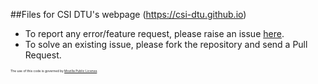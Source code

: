 ##Files for CSI DTU's webpage (https://csi-dtu.github.io)

<ul>
	<li>To report any error/feature request, please raise an issue <a href="https://github.com/CSI-DTU/csi-dtu.github.io/issues">here</a>.</li>
	<li>To solve an existing issue, please fork the repository and send a Pull Request.</li>
</ul>

<span style="font-size: 5px">The use of this code is governed by <a href="https://opensource.org/licenses/MPL-2.0">Mozilla Public License</a>.</span>